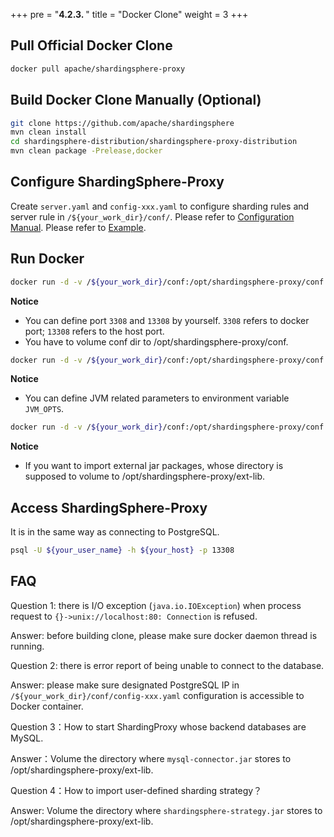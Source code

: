 +++
pre = "<b>4.2.3. </b>"
title = "Docker Clone"
weight = 3
+++

## Pull Official Docker Clone

```bash
docker pull apache/shardingsphere-proxy
```

## Build Docker Clone Manually (Optional)

```bash
git clone https://github.com/apache/shardingsphere
mvn clean install
cd shardingsphere-distribution/shardingsphere-proxy-distribution
mvn clean package -Prelease,docker
```

## Configure ShardingSphere-Proxy

Create `server.yaml` and `config-xxx.yaml` to configure sharding rules and server rule in `/${your_work_dir}/conf/`. 
Please refer to [Configuration Manual](/en/user-manual/shardingsphere-proxy/configuration/).
Please refer to [Example](https://github.com/apache/shardingsphere/tree/master/shardingsphere-proxy/shardingsphere-proxy-bootstrap/src/main/resources/conf).

## Run Docker

```bash
docker run -d -v /${your_work_dir}/conf:/opt/shardingsphere-proxy/conf -e PORT=3308 -p13308:3308 apache/shardingsphere-proxy:latest
```

**Notice**

* You can define port `3308` and `13308` by yourself. `3308` refers to docker port; `13308` refers to the host port.
* You have to volume conf dir to /opt/shardingsphere-proxy/conf.

```bash
docker run -d -v /${your_work_dir}/conf:/opt/shardingsphere-proxy/conf -e JVM_OPTS="-Djava.awt.headless=true" -e PORT=3308 -p13308:3308 apache/shardingsphere-proxy:latest
```

**Notice**

* You can define JVM related parameters to environment variable `JVM_OPTS`.

```bash
docker run -d -v /${your_work_dir}/conf:/opt/shardingsphere-proxy/conf -v /${your_work_dir}/ext-lib:/opt/shardingsphere-proxy/ext-lib -p13308:3308 apache/shardingsphere-proxy:latest
```

**Notice**

* If you want to import external jar packages, whose directory is supposed to volume to /opt/shardingsphere-proxy/ext-lib.

## Access ShardingSphere-Proxy

It is in the same way as connecting to PostgreSQL.

```bash
psql -U ${your_user_name} -h ${your_host} -p 13308
```

## FAQ

Question 1: there is I/O exception (`java.io.IOException`) when process request to `{}->unix://localhost:80: Connection` is refused.

Answer: before building clone, please make sure docker daemon thread is running.

Question 2: there is error report of being unable to connect to the database.

Answer: please make sure designated PostgreSQL  IP in `/${your_work_dir}/conf/config-xxx.yaml` configuration is accessible to Docker container.

Question 3：How to start ShardingProxy whose backend databases are MySQL.

Answer：Volume the directory where `mysql-connector.jar` stores to /opt/shardingsphere-proxy/ext-lib.

Question 4：How to import user-defined sharding strategy？

Answer: Volume the directory where `shardingsphere-strategy.jar` stores to /opt/shardingsphere-proxy/ext-lib.
